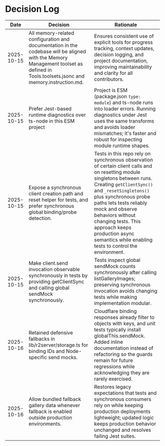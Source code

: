 # Decision Log

| Date | Decision | Rationale |
|------|----------|-----------|
| 2025-10-15 | All memory-related configuration and documentation in the codebase will be aligned with the Memory Management toolset as defined in Tools.toolsets.jsonc and memory.instruction.md. | Ensures consistent use of explicit tools for progress tracking, context updates, decision logging, and project documentation, improving maintainability and clarity for all contributors. |
| 2025-10-15 | Prefer Jest-based runtime diagnostics over ts-node in this ESM project | Project is ESM (package.json `type: module`) and ts-node runs into loader errors. Running diagnostics under Jest uses the same transforms and avoids loader mismatches; it's faster and robust for inspecting module runtime shapes. |
| 2025-10-15 | Expose a synchronous client creation path and reset helper for tests, and prefer synchronous global binding/probe detection. | Tests in this repo rely on synchronous observation of certain client calls and on resetting module singletons between runs. Creating `getClientSync()` and `_resetSingletons()` plus synchronous probe paths lets tests reliably mock and observe behaviors without changing tests. This approach keeps production async semantics while enabling tests to control the environment. |
| 2025-10-15 | Make client.send invocation observable synchronously in tests by providing getClientSync and calling global sendMock synchronously. | Tests inspect global sendMock counts synchronously after calling listGalleryImages; preserving synchronous invocation avoids changing tests while making implementation modular. |
| 2025-10-16 | Retained defensive fallbacks in lib/r2server/storage.ts for binding IDs and Node-specific send mocks. | Cloudflare binding responses already filter to objects with keys, and unit tests typically install globalThis.sendMock. Added inline documentation instead of refactoring so the guards remain for future regressions while acknowledging they are rarely exercised. |
| 2025-10-16 | Allow bundled fallback gallery data whenever fallback is enabled outside production environments. | Restores legacy expectations that tests and synchronous consumers rely on while keeping production deployments lightweight; updated logic keeps production behavior unchanged and resolves failing Jest suites. |

